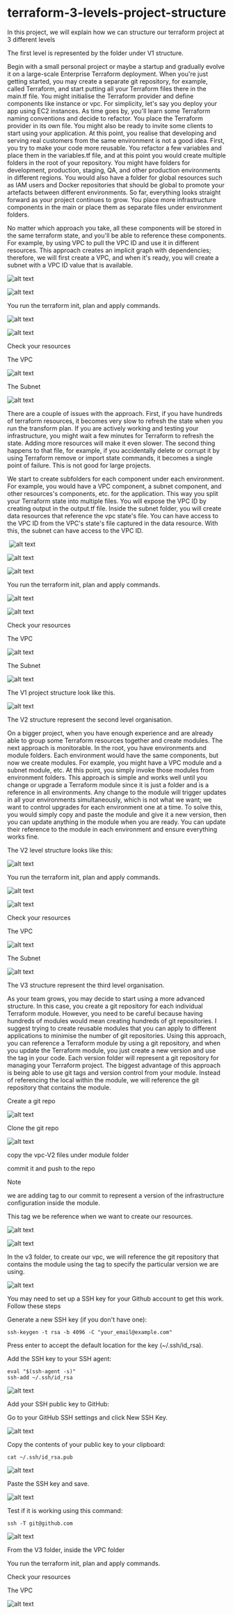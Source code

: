 # terraform-3-levels-project-structure

In this project, we will explain how we can structure our terraform project at 3 different levels

The first level is represented by the folder under V1 structure.

Begin with a small personal project or maybe a startup and gradually evolve it on a large-scale Enterprise Terraform deployment. When you're just getting started, you may create a separate git repository, for example, called Terraform, and start putting all your Terraform files there in the main.tf file. You might initialise the Terraform provider and define components like instance or vpc. For simplicity, let's say you deploy your app using EC2 instances. As time goes by, you'll learn some Terraform naming conventions and decide to refactor. You place the Terraform provider in its own file. You might also be ready to invite some clients to start using your application. At this point, you realise that developing and serving real customers from the same environment is not a good idea. First, you try to make your code more reusable. You refactor a few variables and place them in the variables.tf file, and at this point you would create multiple folders in the root of your repository. You might have folders for development, production, staging, QA, and other production environments in different regions. You would also have a folder for global resources such as IAM users and Docker repositories that should be global to promote your artefacts between different environments. So far, everything looks straight forward as your project continues to grow. You place more infrastructure components in the main or place them as separate files under environment folders. 


No matter which approach you take, all these components will be stored in the same terraform state, and you'll be able to reference these components. For example, by using VPC to pull the VPC ID and use it in different resources. This approach creates an implicit graph with dependencies; therefore, we will first create a VPC, and when it's ready, you will create a subnet with a VPC ID value that is available. 

![alt text](images/1.1.png)

![alt text](images/1.2.png)

You run the terraform init, plan and apply commands.

![alt text](images/1.3.png)

![alt text](images/1.4.png)

Check your resources

The VPC

![alt text](images/1.5.png)

The Subnet 

![alt text](images/1.6.png)


There are a couple of issues with the approach. First, if you have hundreds of terraform resources, it becomes very slow to refresh the state when you run the transform plan. If you are actively working and testing your infrastructure, you might wait a few minutes for Terraform to refresh the state. Adding more resources will make it even slower. The second thing happens to that file, for example, if you accidentally delete or corrupt it by using Terraform remove or import state commands, it becomes a single point of failure. This is not good for large projects. 


We start to create subfolders for each component under each environment. For example, you would have a VPC component, a subnet component, and other resources's components, etc. for the application. This way you split your Terraform state into multiple files. You will expose the VPC ID by creating output in the output.tf file. Inside the subnet folder, you will create data resources that reference the vpc state's file. You can have access to the VPC ID from the VPC's state's file captured in the data resource. With this, the subnet can have access to the VPC ID.

 ![alt text](images/1.8.png)

![alt text](images/1.9.png)

![alt text](images/1.10.png)


You run the terraform init, plan and apply commands.

![alt text](images/1.3.png)

![alt text](images/1.4.png)

Check your resources

The VPC

![alt text](images/1.5.png)

The Subnet 

![alt text](images/1.6.png)


The V1 project structure look like this.

![alt text](images/1.7.png)

The V2 structure represent the second level organisation.

On a bigger project, when you have enough experience and are already able to group some Terraform resources together and create modules. The next approach is monitorable. In the root, you have environments and module folders. Each environment would have the same components, but now we create modules. For example, you might have a VPC module and a subnet module, etc. At this point, you simply invoke those modules from environment folders. This approach is simple and works well until you change or upgrade a Terraform module since it is just a folder and is a reference in all environments. Any change to the module will trigger updates in all your environments simultaneously, which is not what we want; we want to control upgrades for each environment one at a time. To solve this, you would simply copy and paste the module and give it a new version, then you can update anything in the module when you are ready. You can update their reference to the module in each environment and ensure everything works fine. 

The V2 level structure looks like this:

![alt text](images/1.11.png)

You run the terraform init, plan and apply commands.

![alt text](images/1.3.png)

![alt text](images/1.4.png)

Check your resources

The VPC

![alt text](images/1.5.png)

The Subnet 

![alt text](images/1.6.png)


The V3 structure represent the third level organisation.

As your team grows, you may decide to start using a more advanced structure. In this case, you create a git repository for each individual Terraform module. However, you need to be careful because having hundreds of modules would mean creating hundreds of git repositories. I suggest trying to create reusable modules that you can apply to different applications to minimise the number of git repositories. Using this approach, you can reference a Terraform module by using a git repository, and when you update the Terraform module, you just create a new version and use the tag in your code. Each version folder will represent a git repository for managing your Terraform project. The biggest advantage of this approach is being able to use git tags and version control from your module. Instead of referencing the local within the module, we will reference the git repository that contains the module.

Create a git repo

![alt text](images/1.12.png)

Clone the git repo

![alt text](images/1.13.png)

copy the vpc-V2 files under module folder

commit it and push to the repo

> [!NOTE]
> we are adding tag to our commit to represent a version of the infrastructure configuration inside the module. 

This tag we be reference when we want to create our resources.

![alt text](images/1.14.png)

![alt text](images/1.121.png)

In the v3 folder, to create our vpc, we will reference the git repository that contains the module using the tag to specify the particular version we are using.

![alt text](images/1.20.png)

You may need to set up a SSH key for your Github account to get this work. Follow these steps

Generate a new SSH key (if you don't have one):
```
ssh-keygen -t rsa -b 4096 -C "your_email@example.com"
```
Press enter to accept the default location for the key (~/.ssh/id_rsa).

Add the SSH key to your SSH agent:
```
eval "$(ssh-agent -s)"
ssh-add ~/.ssh/id_rsa
```

![alt text](images/1.15.png)


Add your SSH public key to GitHub: 

Go to your GitHub SSH settings and click New SSH Key.


![alt text](images/1.16.png)

Copy the contents of your public key to your clipboard:

```
cat ~/.ssh/id_rsa.pub
```
![alt text](images/1.18.png)

Paste the SSH key and save.

![alt text](images/1.17.png)

Test if it is working using this command:

```
ssh -T git@github.com
```
![alt text](images/1.19.png)

From the V3 folder, inside the VPC folder

You run the terraform init, plan and apply commands.

Check your resources

The VPC

![alt text](images/1.5.png)


















